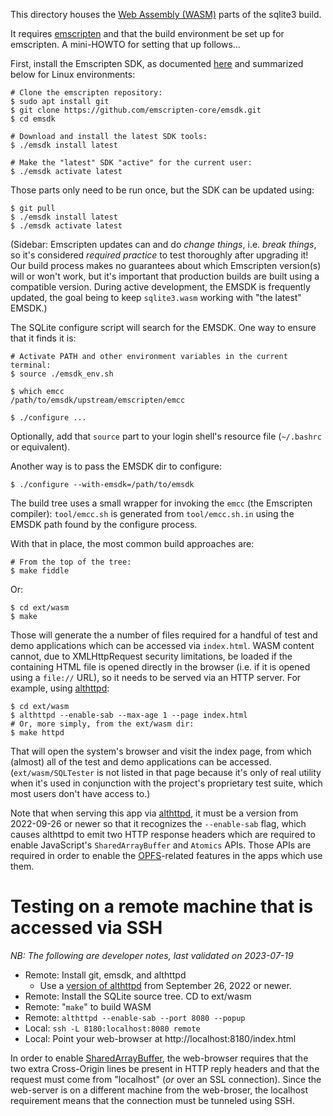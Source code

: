 This directory houses the [Web Assembly (WASM)](https://en.wikipedia.org/wiki/WebAssembly)
parts of the sqlite3 build.

It requires [emscripten][] and that the build environment be set up for
emscripten. A mini-HOWTO for setting that up follows...

First, install the Emscripten SDK, as documented
[here](https://emscripten.org/docs/getting_started/downloads.html) and summarized
below for Linux environments:

```
# Clone the emscripten repository:
$ sudo apt install git
$ git clone https://github.com/emscripten-core/emsdk.git
$ cd emsdk

# Download and install the latest SDK tools:
$ ./emsdk install latest

# Make the "latest" SDK "active" for the current user:
$ ./emsdk activate latest
```

Those parts only need to be run once, but the SDK can be updated using:

```
$ git pull
$ ./emsdk install latest
$ ./emsdk activate latest
```

(Sidebar: Emscripten updates can and do _change things_, i.e. _break
things_, so it's considered _required practice_ to test thoroughly
after upgrading it! Our build process makes no guarantees about which
Emscripten version(s) will or won't work, but it's important that
production builds are built using a compatible version. During active
development, the EMSDK is frequently updated, the goal being to keep
`sqlite3.wasm` working with "the latest" EMSDK.)

The SQLite configure script will search for the EMSDK. One way
to ensure that it finds it is:

```
# Activate PATH and other environment variables in the current terminal:
$ source ./emsdk_env.sh

$ which emcc
/path/to/emsdk/upstream/emscripten/emcc

$ ./configure ...
```

Optionally, add that `source` part to your login shell's resource file
(`~/.bashrc` or equivalent).

Another way is to pass the EMSDK dir to configure:

```
$ ./configure --with-emsdk=/path/to/emsdk
```

The build tree uses a small wrapper for invoking the `emcc` (the
Emscripten compiler): `tool/emcc.sh` is generated from
`tool/emcc.sh.in` using the EMSDK path found by the configure process.

With that in place, the most common build approaches are:

```
# From the top of the tree:
$ make fiddle
```

Or:

```
$ cd ext/wasm
$ make
```

Those will generate the a number of files required for a handful of
test and demo applications which can be accessed via
`index.html`. WASM content cannot, due to XMLHttpRequest security
limitations, be loaded if the containing HTML file is opened directly
in the browser (i.e. if it is opened using a `file://` URL), so it
needs to be served via an HTTP server.  For example, using
[althttpd][]:

```
$ cd ext/wasm
$ althttpd --enable-sab --max-age 1 --page index.html
# Or, more simply, from the ext/wasm dir:
$ make httpd
```

That will open the system's browser and visit the index page, from
which (almost) all of the test and demo applications can be accessed.
(`ext/wasm/SQLTester` is not listed in that page because it's only of
real utility when it's used in conjunction with the project's
proprietary test suite, which most users don't have access to.)

Note that when serving this app via [althttpd][], it must be a version
from 2022-09-26 or newer so that it recognizes the `--enable-sab`
flag, which causes althttpd to emit two HTTP response headers which
are required to enable JavaScript's `SharedArrayBuffer` and `Atomics`
APIs. Those APIs are required in order to enable the [OPFS][]-related
features in the apps which use them.

# Testing on a remote machine that is accessed via SSH

*NB: The following are developer notes, last validated on 2023-07-19*

  *  Remote: Install git, emsdk, and althttpd
     *  Use a [version of althttpd][althttpd] from
        September 26, 2022 or newer.
  *  Remote: Install the SQLite source tree.  CD to ext/wasm
  *  Remote: "`make`" to build WASM
  *  Remote: `althttpd --enable-sab --port 8080 --popup`
  *  Local:  `ssh -L 8180:localhost:8080 remote`
  *  Local:  Point your web-browser at http://localhost:8180/index.html

In order to enable [SharedArrayBuffer][], the web-browser requires
that the two extra Cross-Origin lines be present in HTTP reply headers
and that the request must come from "localhost" (_or_ over an SSL
connection).  Since the web-server is on a different machine from the
web-broser, the localhost requirement means that the connection must
be tunneled using SSH.


[emscripten]: https://emscripten.org
[althttpd]: https://sqlite.org/althttpd
[SharedArrayBuffer]: https://developer.mozilla.org/en-US/docs/Web/JavaScript/Reference/Global_Objects/SharedArrayBuffer
[OPFS]: https://developer.mozilla.org/en-US/docs/Web/API/File_System_API/Origin_private_file_system
